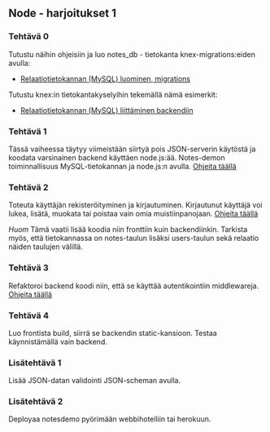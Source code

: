 ## Node - harjoitukset 1

### Tehtävä 0

Tutustu näihin ohjeisiin ja luo notes_db - tietokanta knex-migrations:eiden avulla:

- [Relaatiotietokannan (MySQL) luominen, migrations](../tietokannat/migrations.html)

Tutustu knex:in tietokantakyselyihin tekemällä nämä esimerkit:

- [Relaatiotietokannan (MySQL) liittäminen backendiin](../tietokannat/db-testing-knex.md)
### Tehtävä 1

Tässä vaiheessa täytyy viimeistään siirtyä pois JSON-serverin käytöstä ja koodata varsinainen backend käyttäen node.js:ää. Notes-demon toiminnallisuus MySQL-tietokannan ja node.js:n avulla. [Ohjeita täällä](./demot/notesdemo_osa4.html)

### Tehtävä 2

Toteuta käyttäjän rekisteröityminen ja kirjautuminen. Kirjautunut käyttäjä voi lukea, lisätä, muokata tai poistaa vain omia muistiinpanojaan. [Ohjeita täällä](./demot/notesdemo_osa5.html)

*Huom* Tämä vaatii lisää koodia niin fronttiin kuin backendiinkin. Tarkista myös, että tietokannassa on notes-taulun lisäksi users-taulun sekä relaatio näiden taulujen välillä.

### Tehtävä 3

Refaktoroi backend koodi niin, että se käyttää autentikointiin middlewareja.
[Ohjeita täällä](https://otredu.github.io/frameworks/node.html)

### Tehtävä 4

Luo frontista build, siirrä se backendin static-kansioon. Testaa käynnistämällä vain backend.

### Lisätehtävä 1

Lisää JSON-datan validointi JSON-scheman avulla.

### Lisätehtävä 2

Deployaa notesdemo pyörimään webbihotelliin tai herokuun.